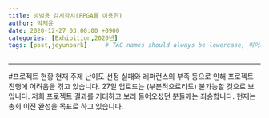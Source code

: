 ```yaml
---
title: 방범용 감시장치(FPGA를 이용한)
author: 박제윤
date: 2020-12-27 03:00:00 +0900
categories: [Exhibition,2020년]
tags: [post,jeyunpark]     # TAG names should always be lowercase, 띄어쓰기도 금지 
---
```


----------------------------------------
#프로젝트 현황
현재 주제 난이도 선정 실패와 레퍼런스의 부족 등으로 인해 프로젝트 진행에 어려움을 겪고 있습니다.
27일 업로드는 (부분적으로라도) 불가능할 것으로 보입니다.
저희 프로젝트 결과를 기대하고 보러 들어오셨던 분들께는 죄송합니다.
현재는 총회 이전 완성을 목표로 하고 있습니다.

